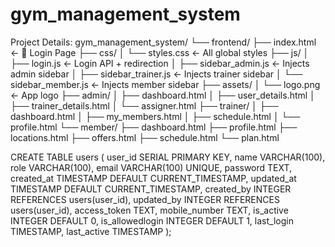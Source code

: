 # gym_management_system
Project Details:
gym_management_system/
└── frontend/
    ├── index.html                  ← 🔐 Login Page
    ├── css/
    │   └── styles.css              ← All global styles
    ├── js/
    │   ├── login.js                ← Login API + redirection
    │   ├── sidebar_admin.js        ← Injects admin sidebar
    │   ├── sidebar_trainer.js      ← Injects trainer sidebar
    │   └── sidebar_member.js       ← Injects member sidebar
    ├── assets/
    │   └── logo.png                ← App logo
    ├── admin/
    │   ├── dashboard.html
    │   ├── user_details.html
    │   ├── trainer_details.html
    │   └── assigner.html
    ├── trainer/
    │   ├── dashboard.html
    │   ├── my_members.html
    │   ├── schedule.html
    │   └── profile.html
    └── member/
        ├── dashboard.html
        ├── profile.html
        ├── locations.html
        ├── offers.html
        ├── schedule.html
        └── plan.html


CREATE TABLE users (
    user_id SERIAL PRIMARY KEY,
    name VARCHAR(100),
    role VARCHAR(100),
    email VARCHAR(100) UNIQUE,
    password TEXT,
    created_at TIMESTAMP DEFAULT CURRENT_TIMESTAMP,
    updated_at TIMESTAMP DEFAULT CURRENT_TIMESTAMP,
    created_by INTEGER REFERENCES users(user_id),
    updated_by INTEGER REFERENCES users(user_id),
    access_token TEXT,
    mobile_number TEXT,
    is_active INTEGER DEFAULT 0,
    is_allowedlogin INTEGER DEFAULT 1,
    last_login TIMESTAMP,
    last_active TIMESTAMP
);
